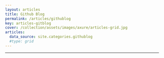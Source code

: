 ```yaml
---
layout: articles
title: Github Blog
permalink: /articles/githublog
key: articles-gitblog
cover: /collection/assets/images/axure/articles-grid.jpg
articles:
  data_source: site.categories.githublog
  #type: grid
---
```


<div class="article__content" markdown="1">

---
